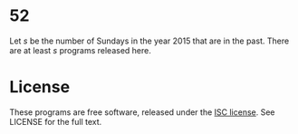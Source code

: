 52
==

Let _s_ be the number of Sundays in the year 2015 that are in the past. There
are at least _s_ programs released here.

License
=======

These programs are free software, released under the [ISC
license](https://en.wikipedia.org/wiki/ISC_license). See LICENSE for the full
text.

